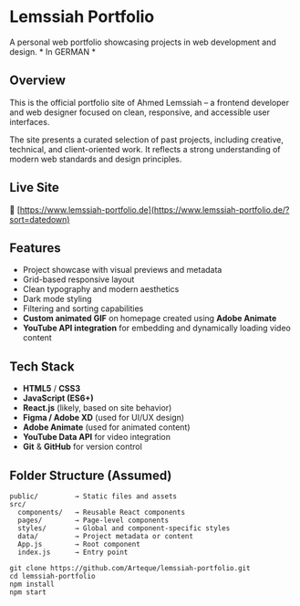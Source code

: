 # Lemssiah Portfolio

A personal web portfolio showcasing projects in web development and design. * In GERMAN *

## Overview

This is the official portfolio site of Ahmed Lemssiah – a frontend developer and web designer focused on clean, responsive, and accessible user interfaces.

The site presents a curated selection of past projects, including creative, technical, and client-oriented work. It reflects a strong understanding of modern web standards and design principles.

## Live Site

🔗 [https://www.lemssiah-portfolio.de](https://www.lemssiah-portfolio.de/?sort=datedown)

## Features

- Project showcase with visual previews and metadata  
- Grid-based responsive layout  
- Clean typography and modern aesthetics  
- Dark mode styling  
- Filtering and sorting capabilities  
- **Custom animated GIF** on homepage created using **Adobe Animate**  
- **YouTube API integration** for embedding and dynamically loading video content

## Tech Stack

- **HTML5** / **CSS3**
- **JavaScript (ES6+)**
- **React.js** (likely, based on site behavior)
- **Figma / Adobe XD** (used for UI/UX design)
- **Adobe Animate** (used for animated content)
- **YouTube Data API** for video integration
- **Git** & **GitHub** for version control

## Folder Structure (Assumed)

```plaintext
public/         → Static files and assets
src/
  components/   → Reusable React components
  pages/        → Page-level components
  styles/       → Global and component-specific styles
  data/         → Project metadata or content
  App.js        → Root component
  index.js      → Entry point

git clone https://github.com/Arteque/lemssiah-portfolio.git
cd lemssiah-portfolio
npm install
npm start
